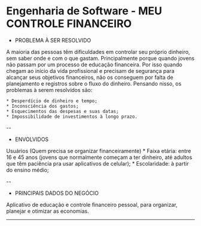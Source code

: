 # Engenharia de Software - MEU CONTROLE FINANCEIRO

- PROBLEMA À SER RESOLVIDO

A maioria das pessoas têm dificuldades em controlar seu próprio dinheiro, sem saber onde e com o que gastam. Principalmente porque quando jovens não passam por um processo de educação financeira. Por isso quando chegam ao início da vida profissional e precisam de segurança para alcançar seus objetivos financeiros, não os conseguem por falta de planejamento e registros sobre o fluxo do dinheiro. Pensando nisso, os problemas à serem resolvidos são:

    * Desperdício de dinheiro e tempo;
    * Inconsciência dos gastos;
    * Esquecimentos das despesas e suas datas;
    * Impossibilidade de investimentos à longo prazo.


--

- ENVOLVIDOS

Usuários (Quem precisa se organizar financeiramente)
        * Faixa etária: entre 16 e 45 anos (jovens que normalmente começam a ter dinheiro, até adultos que têm paciência pra usar aplicativos de celular);
        * Escolaridade: à partir do ensino médio;

--
 
- PRINCIPAIS DADOS DO NEGÓCIO

Aplicativo de educação e controle financeiro pessoal, para organizar, planejar e otimizar as economias. 

---
